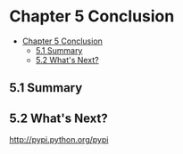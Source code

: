 
# Chapter 5 Conclusion
<!-- toc orderedList:0 depthFrom:1 depthTo:6 -->

* [Chapter 5 Conclusion](#chapter-5-conclusion)
  * [5.1 Summary](#51-summary)
  * [5.2 What's Next?](#52-whats-next)

<!-- tocstop -->


## 5.1 Summary

## 5.2 What's Next?

http://pypi.python.org/pypi


```python

```
